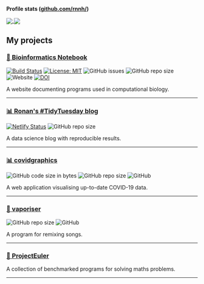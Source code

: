 **Profile stats ([github.com/rnnh/](https://github.com/rnnh))**

<a href="https://github-readme-stats.vercel.app/api?username=rnnh&count_private=true&show_icons=true&hide_border=true&include_all_commits=true&hide=issues&hide_rank=true&custom_title=Ronan%27s%20GitHub%20stats">
  <img align="center" src="https://github-readme-stats.vercel.app/api?username=rnnh&count_private=true&show_icons=true&hide_border=true&include_all_commits=true&hide=issues&hide_rank=true&custom_title=Ronan%27s%20GitHub%20stats" />
</a>
<a href="https://github-readme-stats.vercel.app/api/top-langs/?username=rnnh&hide=html,javascript,css&layout=compact&hide_border=true">
  <img align="center" src="https://github-readme-stats.vercel.app/api/top-langs/?username=rnnh&hide=html,javascript,css&layout=compact&hide_border=true" />
</a>

## My projects

### [🔬 Bioinformatics Notebook](https://rnnh.github.io/bioinfo-notebook/)

[![Build Status](https://travis-ci.com/rnnh/bioinfo-notebook.svg?branch=master)](https://travis-ci.com/rnnh/bioinfo-notebook)
[![License: MIT](https://img.shields.io/badge/License-MIT-yellow.svg)](https://opensource.org/licenses/MIT)
![GitHub issues](https://img.shields.io/github/issues/rnnh/bioinfo-notebook)
![GitHub repo size](https://img.shields.io/github/repo-size/rnnh/bioinfo-notebook)
![Website](https://img.shields.io/website?url=https%3A%2F%2Frnnh.github.io%2Fbioinfo-notebook)
[![DOI](https://zenodo.org/badge/243280413.svg)](https://zenodo.org/badge/latestdoi/243280413)

A website documenting programs used in computational biology.

-----

### [📊 Ronan's #TidyTuesday blog](https://tidytuesday.netlify.app/)

[![Netlify Status](https://api.netlify.com/api/v1/badges/f8211364-bd13-41ac-97b2-e9ed92e9c615/deploy-status)](https://app.netlify.com/sites/tidytuesday/deploys)
![GitHub repo size](https://img.shields.io/github/repo-size/rnnh/TidyTuesday)

A data science blog with reproducible results.

-----

### [📊 covidgraphics](https://rnnh.shinyapps.io/covidgraphics/)

![GitHub code size in bytes](https://img.shields.io/github/languages/code-size/rnnh/covidgraphics)
![GitHub repo size](https://img.shields.io/github/repo-size/rnnh/covidgraphics)
![GitHub](https://img.shields.io/github/license/rnnh/covidgraphics)

A web application visualising up-to-date COVID-19 data.

-----

### [🎵 vaporiser](https://github.com/rnnh/vaporiser)

![GitHub repo size](https://img.shields.io/github/repo-size/rnnh/vaporiser)
![GitHub](https://img.shields.io/github/license/rnnh/vaporiser)

A program for remixing songs.

-----

### [🧮 ProjectEuler](https://github.com/rnnh/ProjectEuler)

A collection of benchmarked programs for solving maths problems.

-----
